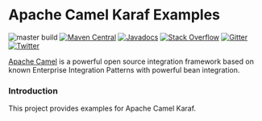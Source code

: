 # Apache Camel Karaf Examples

![master build](https://github.com/apache/camel-karaf-examples/workflows/master%20build/badge.svg)
[![Maven Central](https://maven-badges.herokuapp.com/maven-central/org.apache.camel/apache-camel/badge.svg?style=flat-square)](https://maven-badges.herokuapp.com/maven-central/org.apache.camel/apache-camel)
[![Javadocs](http://www.javadoc.io/badge/org.apache.camel/apache-camel.svg?color=brightgreen)](http://www.javadoc.io/doc/org.apache.camel/camel-core)
[![Stack Overflow](https://img.shields.io/:stack%20overflow-apache--camel-brightgreen.svg)](http://stackoverflow.com/questions/tagged/apache-camel)
[![Gitter](https://img.shields.io/gitter/room/apache/apache-camel.js.svg)](https://gitter.im/apache/apache-camel)
[![Twitter](https://img.shields.io/twitter/follow/ApacheCamel.svg?label=Follow&style=social)](https://twitter.com/ApacheCamel)


[Apache Camel](http://camel.apache.org/) is a powerful open source integration framework based on known
Enterprise Integration Patterns with powerful bean integration.

### Introduction

This project provides examples for Apache Camel Karaf.
